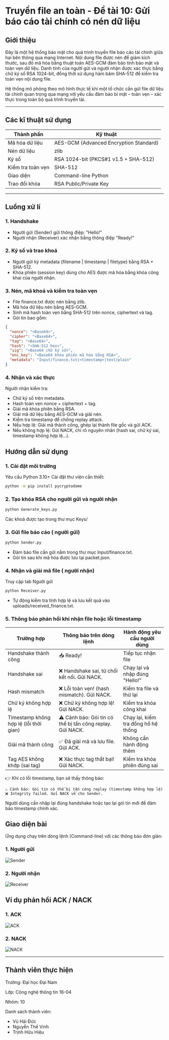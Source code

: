 # Truyền file an toàn - Đề tài 10: Gửi báo cáo tài chính có nén dữ liệu
## Giới thiệu
Đây là một hệ thống bảo mật cho quá trình truyền file báo cáo tài chính giữa hai bên thông qua mạng Internet. Nội dung file được nén để giảm kích thước, sau đó mã hóa bằng thuật toán AES-GCM đảm bảo tính bảo mật và toàn vẹn dữ liệu. Danh tính của người gửi và người nhận được xác thực bằng chữ ký số RSA 1024-bit, đồng thời sử dụng hàm băm SHA-512 để kiểm tra toàn vẹn nội dung file.

Hệ thống mô phỏng theo mô hình thực tế khi một tổ chức cần gửi file dữ liệu tài chính quan trọng qua mạng với yêu cầu đảm bảo bí mật – toàn vẹn – xác thực trong toàn bộ quá trình truyền tải.

---

## Các kĩ thuật sử dụng

| Thành phần | Kỹ thuật |
|------------|----------|
| Mã hóa dữ liệu     | AES-GCM (Advanced Encryption Standard) |
| Nén dữ liệu       | 	zlib |
| Ký số   | RSA 1024-bit (PKCS#1 v1.5 + SHA-512) |
| Kiểm tra toàn vẹn   | SHA-512 |
| Giao diện | Command-line Python |
| Trao đổi khóa | RSA Public/Private Key |

---

## Luồng xử lí

### 1. Handshake
- Người gửi (Sender) gửi thông điệp: "Hello!"
- Người nhận (Receiver) xác nhận bằng thông điệp "Ready!"

### 2. Ký số và trao khoá
- Người gửi ký metadata {filename | timestamp | filetype} bằng RSA + SHA-512.
- Khóa phiên (session key) dùng cho AES được mã hóa bằng khóa công khai của người nhận.

### 3. Nén, mã khoá và kiểm tra toàn vẹn
- File finance.txt được nén bằng zlib.
- Mã hóa dữ liệu nén bằng AES-GCM.
- Sinh mã hash toàn vẹn bằng SHA-512 trên nonce, ciphertext và tag.
- Gói tin bao gồm:
```json
{
  "nonce": "<Base64>",
  "cipher": "<Base64>",
  "tag": "<Base64>",
  "hash": "<SHA-512 hex>",
  "sig": "<Base64 chữ ký số>",
  "enc_key": "<Base64 khóa phiên mã hóa bằng RSA>",
  "metadata": "Input/finance.txt|<timestamp>|text/plain"
}
```

### 4. Nhận và xác thực
  Người nhận kiểm tra:
- Chữ ký số trên metadata.
- Hash toàn vẹn nonce + ciphertext + tag.
- Giải mã khóa phiên bằng RSA.
- Giải mã dữ liệu bằng AES-GCM và giải nén.
- Kiểm tra timestamp để chống replay attack.
- Nếu hợp lệ: Giải mã thành công, ghép lại thành file gốc và gửi ACK.
- Nếu không hợp lệ: Gửi NACK, chỉ rõ nguyên nhân (hash sai, chữ ký sai, timestamp không hợp lệ...).

## Hướng dẫn sử dụng

### 1. Cài đặt môi trường
  Yêu cầu Python 3.10+
  Cài đặt thư viện cần thiết:

  ```bash
python -m pip install pycryptodome
```

### 2. Tạo khóa RSA cho người gửi và người nhận

```bash
python Generate_keys.py
```
Các khoá được tạo trong thư mục Keys/

### 3. Gửi file báo cáo ( người gửi)

```bash
python Sender.py
```
 - Đảm bảo file cần gửi nằm trong thư mục Input/finance.txt.
 - Gói tin sau khi mã hóa được lưu tại packet.json.

### 4. Nhận và giải mã file ( người nhận)
 Truy cập tab Người gửi 

 ```bash
python Receiver.py
```
- Tự động kiểm tra tính hợp lệ và lưu kết quả vào uploads/received_finance.txt.

### 5. Thông báo phản hồi khi nhận file hoặc lỗi timestamp

| Trường hợp | Thông báo trên dòng lệnh | Hành động yêu cầu người dùng |
| ---------- | ------------------------ | ---------------------------- |
| Handshake thành công | 📥 Ready! | Tiếp tục nhận file |
| Handshake sai | ❌ Handshake sai, từ chối kết nối. Gửi NACK. | Chạy lại và nhập đúng "Hello!" |
| Hash mismatch | ❌ Lỗi toàn vẹn! (hash mismatch). Gửi NACK. | Kiểm tra file và thử lại |
| Chữ ký không hợp lệ | ❌ Chữ ký không hợp lệ! Gửi NACK. | Kiểm tra khóa công khai |
| Timestamp không hợp lệ (lỗi thời gian) | ⚠️ Cảnh báo: Gói tin có thể bị tấn công replay. Gửi NACK. | Chạy lại, kiểm tra đồng hồ hệ thống |
| Giải mã thành công | ✅ Đã giải mã và lưu file. Gửi ACK. | Không cần hành động thêm |
| Tag AES không khớp (sai tag) | ❌ Xác thực tag thất bại! Gửi NACK. | Kiểm tra khóa phiên đúng sai |

👉 Khi có lỗi timestamp, bạn sẽ thấy thông báo:

 ```lesh
⚠️ Cảnh báo: Gói tin có thể bị tấn công replay (timestamp không hợp lệ)
❌ Integrity failed. Gửi NACK về cho Sender.
```

Người dùng cần nhập lại đúng handshake hoặc tạo lại gói tin mới để đảm bảo timestamp chính xác.

## Giao diện bài

Ứng dụng chạy trên dòng lệnh (Command-line) với các thông báo đơn giản:

### 1. Người gửi
![Sender](Images/Sender.jpg)

### 2. Người nhận
![Receiver](Images/Receiver.jpg)

## Ví dụ phản hồi ACK / NACK

### 1. ACK

![ACK](Images/Receiver.jpg)

### 2. NACK

![NACK](Images/Nack.jpg)

---

## Thành viên thực hiện

Trường: Đại học Đại Nam

Lớp: Công nghệ thông tin 16-04

Nhóm: 10

Danh sách thành viên:
- Vũ Hải Đức
- Nguyễn Thế Vinh
- Trịnh Hữu Hiệu


